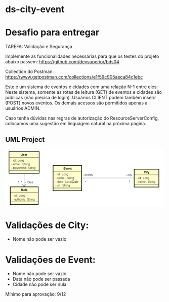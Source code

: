# ds-city-event
# Desafio para entregar
TAREFA: Validação e Segurança

Implemente as funcionalidades necessárias para que os testes do projeto abaixo passem:
https://github.com/devsuperior/bds04

Collection do Postman:
https://www.getpostman.com/collections/e1f59c905aeca84c1ebc

Este é um sistema de eventos e cidades com uma relação N-1 entre eles:
Neste sistema, somente as rotas de leitura (GET) de eventos e cidades são públicas (não
precisa de login). Usuários CLIENT podem também inserir (POST) novos eventos. Os demais
acessos são permitidos apenas a usuários ADMIN.

Caso tenha dúvidas nas regras de autorização do ResourceServerConfig, colocamos uma sugestão em
linguagem natural na próxima página.

## UML Project
![UML 1](/images/uml-user-role-to-city-event.png)

Validações de City:
=================
<!--ts-->
* Nome não pode ser vazio
<!--te-->

Validações de Event:
=================
<!--ts-->
* Nome não pode ser vazio
* Data não pode ser passada
* Cidade não pode ser nula
<!--te-->

Mínimo para aprovação: 9/12


